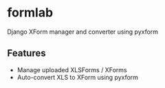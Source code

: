 # formlab
Django XForm manager and converter using pyxform


## Features
- Manage uploaded XLSForms / XForms
- Auto-convert XLS to XForm using pyxform
